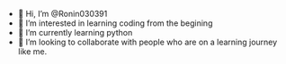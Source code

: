 - 👋 Hi, I’m @Ronin030391
- 👀 I’m interested in learning coding from the begining
- 🌱 I’m currently learning python
- 💞️ I’m looking to collaborate with people who are on a learning journey like me.


<!---
Ronin030391/Ronin030391 is a ✨ special ✨ repository because its `README.md` (this file) appears on your GitHub profile.
You can click the Preview link to take a look at your changes.
--->
